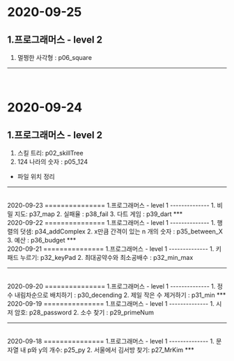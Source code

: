 2020-09-25
===============
1.프로그래머스 - level 2
--------------
1. 멀쩡한 사각형 : p06_square
***
<br>2020-09-24
===============
1.프로그래머스 - level 2
--------------
1. 스킬 트리: p02_skillTree
2. 124 나라의 숫자 : p05_124
* 파일 위치 정리
***
<br>
2020-09-23
===============
1.프로그래머스 - level 1
--------------
1. 비밀 지도: p37_map
2. 실패율 : p38_fail
3. 다트 게임 : p39_dart
***
<br>
2020-09-22
===============
1.프로그래머스 - level 1
--------------
1. 행렬의 덧샘: p34_addComplex
2. x만큼 간격이 있는 n 개의 숫자 : p35_between_X
3. 예산 : p36_budget
***
<br>
2020-09-21
===============
1.프로그래머스 - level 1
--------------
1. 키패드 누르기: p32_keyPad
2. 최대공약수와 최소공배수 : p32_min_max

***
<br>
2020-09-20
===============
1.프로그래머스 - level 1
--------------
1. 정수 내림차순으로 배치하기 : p30_decending
2. 제일 작은 수 제거하기 : p31_min
***
<br>
2020-09-19
===============
1.프로그래머스 - level 1
--------------
1. 시저 암호: p28_password
2. 소수 찾기 : p29_primeNum

***
<br>
2020-09-18
===============
1.프로그래머스 - level 1
--------------
1. 문자열 내 p와 y의 개수: p25_py
2. 서울에서 김서방 찾기: p27_MrKim
***
